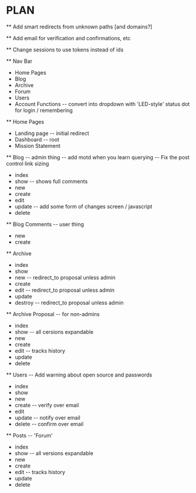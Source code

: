 # PLAN

** Add smart redirects from unknown paths [and domains?]

** Add email for verification and confirmations, etc

** Change sessions to use tokens instead of ids

** Nav Bar
+ Home Pages
+ Blog
+ Archive
+ Forum
+ Users
+ Account Functions -- convert into dropdown with 'LED-style' status dot for login / remembering

** Home Pages
+ Landing page -- initial redirect
+ Dashboard -- root
+ Mission Statement

** Blog -- admin thing
		-- add motd when you learn querying 
		-- Fix the post control link sizing
+ index
+ show -- shows full comments
+ new
+ create
+ edit
+ update -- add some form of changes screen / javascript
+ delete

** Blog Comments -- user thing
- new
- create

** Archive
- index
- show
- new -- redirect_to proposal unless admin
- create 
- edit -- redirect_to proposal unless admin
- update
- destroy -- redirect_to proposal unless admin

** Archive Proposal -- for non-admins
- index
- show -- all cersions expandable
- new
- create
- edit -- tracks history
- update
- delete

** Users -- Add warning about open source and passwords
+ index
+ show
+ new
+ create -- verify over email
+ edit
+ update -- notify over email
+ delete -- confirm over email

** Posts -- 'Forum'
- index
- show -- all versions expandable
- new
- create
- edit -- tracks history
- update
- delete